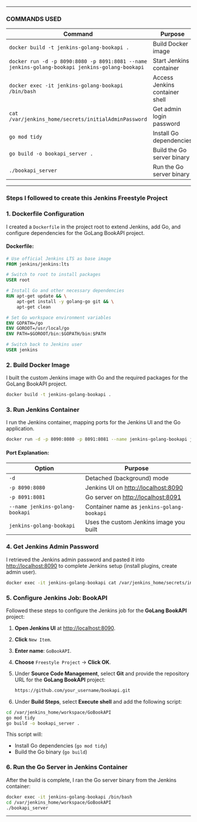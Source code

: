 
---

### **COMMANDS USED**

| Command                                                                                        | Purpose                        |
| ---------------------------------------------------------------------------------------------- | ------------------------------ |
| `docker build -t jenkins-golang-bookapi .`                                                     | Build Docker image             |
| `docker run -d -p 8090:8080 -p 8091:8081 --name jenkins-golang-bookapi jenkins-golang-bookapi` | Start Jenkins container        |
| `docker exec -it jenkins-golang-bookapi /bin/bash`                                             | Access Jenkins container shell |
| `cat /var/jenkins_home/secrets/initialAdminPassword`                                           | Get admin login password       |
| `go mod tidy`                                                                                  | Install Go dependencies        |
| `go build -o bookapi_server .`                                                                 | Build the Go server binary     |
| `./bookapi_server`                                                                             | Run the Go server binary       |

---

### **Steps I followed to create this Jenkins Freestyle Project**

### **1. Dockerfile Configuration**

I created a `Dockerfile` in the project root to extend Jenkins, add Go, and configure dependencies for the GoLang BookAPI project.

#### **Dockerfile**:

```dockerfile
# Use official Jenkins LTS as base image
FROM jenkins/jenkins:lts

# Switch to root to install packages
USER root

# Install Go and other necessary dependencies
RUN apt-get update && \
    apt-get install -y golang-go git && \
    apt-get clean

# Set Go workspace environment variables
ENV GOPATH=/go
ENV GOROOT=/usr/local/go
ENV PATH=$GOROOT/bin:$GOPATH/bin:$PATH

# Switch back to Jenkins user
USER jenkins
```

### **2. Build Docker Image**

I built the custom Jenkins image with Go and the required packages for the GoLang BookAPI project.

```bash
docker build -t jenkins-golang-bookapi .
```

### **3. Run Jenkins Container**

I run the Jenkins container, mapping ports for the Jenkins UI and the Go application.

```bash
docker run -d -p 8090:8080 -p 8091:8081 --name jenkins-golang-bookapi jenkins-golang-bookapi
```

#### **Port Explanation**:

| Option                          | Purpose                                                      |
| ------------------------------- | ------------------------------------------------------------ |
| `-d`                            | Detached (background) mode                                   |
| `-p 8090:8080`                  | Jenkins UI on [http://localhost:8090](http://localhost:8090) |
| `-p 8091:8081`                  | Go server on [http://localhost:8091](http://localhost:8091)  |
| `--name jenkins-golang-bookapi` | Container name as `jenkins-golang-bookapi`                   |
| `jenkins-golang-bookapi`        | Uses the custom Jenkins image you built                      |

### **4. Get Jenkins Admin Password**

I retrieved the Jenkins admin password and pasted it into [http://localhost:8090](http://localhost:8090) to complete Jenkins setup (install plugins, create admin user).

```bash
docker exec -it jenkins-golang-bookapi cat /var/jenkins_home/secrets/initialAdminPassword
```

### **5. Configure Jenkins Job: BookAPI**

Followed these steps to configure the Jenkins job for the **GoLang BookAPI** project:

1. **Open Jenkins UI** at [http://localhost:8090](http://localhost:8090).

2. **Click** `New Item`.

3. **Enter name**: `GoBookAPI`.

4. **Choose** `Freestyle Project` → **Click OK**.

5. Under **Source Code Management**, select **Git** and provide the repository URL for the **GoLang BookAPI** project:

   ```bash
   https://github.com/your_username/bookapi.git
   ```

6. Under **Build Steps**, select **Execute shell** and add the following script:

```bash
cd /var/jenkins_home/workspace/GoBookAPI
go mod tidy
go build -o bookapi_server .
```

This script will:

* Install Go dependencies (`go mod tidy`)
* Build the Go binary (`go build`)

### **6. Run the Go Server in Jenkins Container**

After the build is complete, I ran the Go server binary from the Jenkins container:

```bash
docker exec -it jenkins-golang-bookapi /bin/bash
cd /var/jenkins_home/workspace/GoBookAPI
./bookapi_server
```

---

